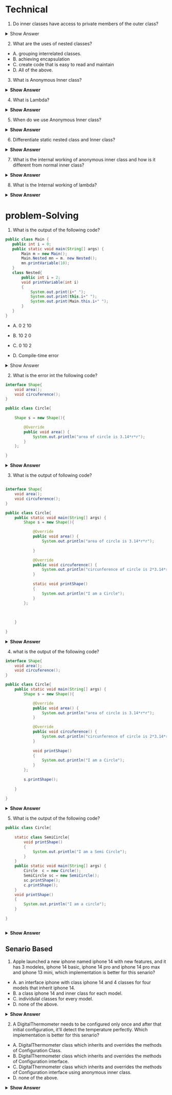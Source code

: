 # Technical

1. Do inner classes have access to private members of the outer class?

<details><summary>Show Answer</summary>

> Yes, inner classes have access to all the members of outer class that include private members of class.
</details>

2. What are the uses of nested classes?

- A. grouping interrelated classes.
- B. achieving encapsulation
- C. create code that is easy to read and maintain
- D. All of the above.

3. What is Anonymous Inner class?

<details><summary><b>Show Answer</b></summary>

>Anonymous Inner class as the name clearly implies is a class inside a class without a name. A single object is created for anonymous inner class and its mostly used to override methods of a class or onterface for a single instance. Implementation of anonymous inner class is more concise than normal inner class.

</details>

4. What is Lambda?

<details><summary><b>Show Answer</b></summary>

> lambda is used to implemnet functional Interface( an interface with single abstract method), before lambda was interoduced, one as to use anonymous inner class to implement functional interfcae. lambda expressions made it simple, concise and redable.
</details>




5. When do we use Anonymous Inner class?

<details><summary><b>Show Answer</b></summary>

> Anonymous Inner classes are used to create a single instance of class or interfcae. it makes the code precise and consise.

</details>

6. Differentiate static nested class and Inner class?

<details><summary><b>Show Answer</b></summary>

| **Static Nested Class**                                                                                                                                   | **Inner Class**                                                                                              |
| --------------------------------------------------------------------------------------------------------------------------------------------------------- | ------------------------------------------------------------------------------------------------------------ |
| A nested class which is declared static is called a static nested class                                                                                   | A nested class which is non-static is called an Inner class.                                                 |
| A static nested class can’t access the members of the enclosing class directly, an object reference is used to access the members of the enclosing class. | An inner class can directly access all the fields and methods of the enclosed class even if they are private |
</details>

7. What is the internal working of anonymous inner class and how is it different from normal inner class?
<details><summary><b>Show Answer</b></summary>

> Anonymous inner class is an inner class with single instance so an inner class is created by JVM with name "outerclass$number". 

</details>


8. What is the Internal working of lambda?
<details><summary><b>Show Answer</b></summary>

> lambda is not an inner class, when lambda expression is used a private private static class with an object return type and Object parameter is created to implement the functional interface.
> This is the reason why an anonymous class "Outer$1" is not crrated in case of lambda expression.

</details>

# problem-Solving
 1. What is the output of the following code?

 ``` java
 public class Main {
    public int i = 0;
    public static void main(String[] args) {
        Main m = new Main();
        Main.Nested mn = m. new Nested();
        mn.printVariable(10);   
    }
    class Nested{
        public int i = 2;
        void printVariable(int i)
        {
            System.out.print(i+" ");
            System.out.print(this.i+" ");
            System.out.print(Main.this.i+" ");
        }
    }   
}
```
- A. 0
     2
     10

- B. 10
     2
     0

- C. 0
     10
     2

- D. Compile-time error

<details><summary>Show Answer</summary>


> B

<details><summary><b>Explanation</b></summary>

> The first print statement accesses the agrument passed in the printVriable method, the second print statemnt accesss the intance variable of Nested class and the third print variable access the instance variable of the Main class( outer class).

</details>



</details>

2. What is the error int the following code?

``` java 
interface Shape{
	void area();
	void circuference();
}

public class Circle{
	
	Shape s = new Shape(){

		@Override
		public void area() {
			System.out.println("area of circle is 3.14*r*r");	
		}	
	};

}

```

<details><summary><b>Show Answer</b></summary>

>A compile time error is caused beacuse the anonymous inner class doesnt Implement all the methods of the interface Shape. The method circuference is not implemented. 

</details>

3. What is the output of following code?

``` java

interface Shape{
	void area();
	void circuference();
}

public class Circle{
	public static void main(String[] args) {
		Shape s = new Shape(){

			@Override
			public void area() {
				System.out.println("area of circle is 3.14*r*r");	
				
			}

			@Override
			public void circuference() {
				System.out.println("circunference of circle is 2*3.14*r");
			}
			
			static void printShape()
			{
				System.out.println("I am a Circle");
			}
		};
		
		
		
	}
	
}


```

<details><summary><b>Show Answer</b></summary>

>The code gets executed successfully, the anonymous inner class executes all the methods of the interface and the method printShape() is a new method created in anonymous class. Since anonymous inner class is a class it can implement its own methods.

</details>



4. what is the output of the following code?

``` java 
interface Shape{
	void area();
	void circuference();
}

public class Circle{
	public static void main(String[] args) {
		Shape s = new Shape(){

			@Override
			public void area() {
				System.out.println("area of circle is 3.14*r*r");	
			}

			@Override
			public void circuference() {
				System.out.println("circunference of circle is 2*3.14*r");
			}
			
			void printShape()
			{
				System.out.println("I am a Circle");
			}
		};
		
		s.printShape();
		
	}
	
}


```

<details><summary><b>Show Answer</b></summary>

>A compile time error is caused beacuse the anonymous inner class implements a new method called printShape(). and the method call is outside the scope of anonymous inner class.

</details>

5. What is the output of the following code?

``` java
public class Circle{
	
	static class SemiCircle{
		void printShape()
		{
			System.out.println("I am a Semi Circle");
		}
	}
	public static void main(String[] args) {
		Circle  c = new Circle();
		SemiCircle sc = new SemiCircle();
		sc.printShape();
		c.printShape();	
	}
	void printShape()
	{
		System.out.println("I am a circle");
	}
	
}



```

<details><summary><b>Show Answer</b></summary>

I am a Semi Circle
I am a circle

> The above code is an example for static inner class. Circle is outer class and SemiCircle is static nested class. the method printShape() is present in both Circle and SemiCircle and based on the method call the method is implemented.

</details>



## Senario Based

1. Apple launched a new iphone named iphone 14 with new features, and it has 3 modeles, iphone 14 basic, iphone 14 pro and  iphone 14 pro max and iphone 13 mini, which  implementation is better for this senario?

- A. an interface iphone with class iphone 14 and 4 classes for four models that inherit iphone 14.
- B. a class iphone 14 and inner class for each model.
- C. individulal classes for every model.
- D. none of the above.

<details><summary><b>Show Answer</b></summary>

B
<details><summary><b>Explanation</b></summary>

since all the iphone models are part of iphone14 they can be nested under the class iphone 14.
</details>
</details>


2. A DigitalThermometer needs to be configured only once and after that initial configuration, it'll detect the temperature perfectly. Which implementation is better for this senario?

- A. DigitalThermometer class which inherits and overrides the methods of Configuration Class.
- B. DigitalThermometer class which inherits and overrides the methods of Configuration interface.
- C. DigitalThermometer class which inherits and overrides the methods of Configuration interface using anonymous inner class.
- D. none of the above.


<details><summary><b>Show Answer</b></summary>

C

<details><summary><b>Explanation</b></summary>
DigitalThermometer(Class) , like any other machine should be configured before being used. Configuration(Interface ) has some procedure( methods) to configure a machine. any mechine is configured only once so we can use anonymous class to configure DigitalThermometer.

</details>
</details>


     





